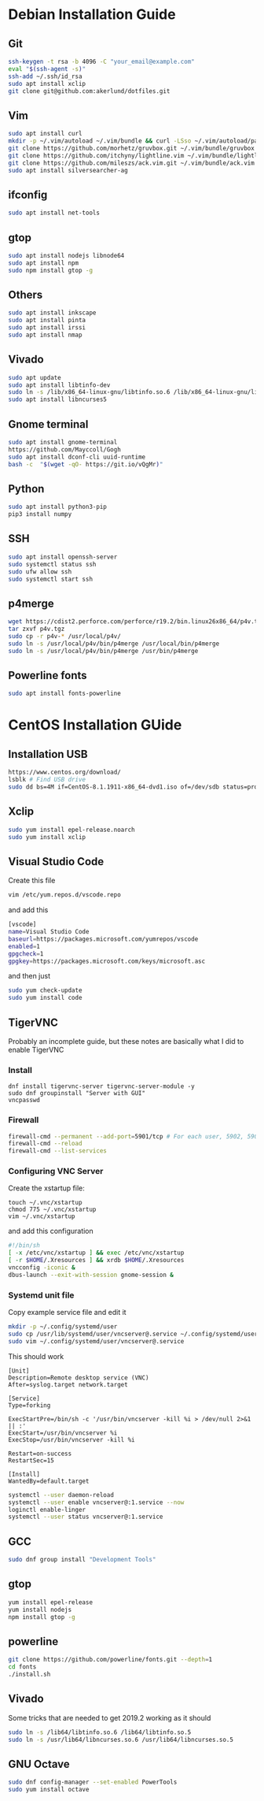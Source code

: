 # Debian Installation Guide

## Git
```bash
ssh-keygen -t rsa -b 4096 -C "your_email@example.com"
eval "$(ssh-agent -s)"
ssh-add ~/.ssh/id_rsa
sudo apt install xclip
git clone git@github.com:akerlund/dotfiles.git
```

## Vim
```bash
sudo apt install curl
mkdir -p ~/.vim/autoload ~/.vim/bundle && curl -LSso ~/.vim/autoload/pathogen.vim https://tpo.pe/pathogen.vim
git clone https://github.com/morhetz/gruvbox.git ~/.vim/bundle/gruvbox
git clone https://github.com/itchyny/lightline.vim ~/.vim/bundle/lightline.vim
git clone https://github.com/mileszs/ack.vim.git ~/.vim/bundle/ack.vim
sudo apt install silversearcher-ag
```

## ifconfig
```bash
sudo apt install net-tools
```

## gtop
```bash
sudo apt install nodejs libnode64
sudo apt install npm
sudo npm install gtop -g
```

## Others
```bash
sudo apt install inkscape
sudo apt install pinta
sudo apt install irssi
sudo apt install nmap
```

## Vivado

```bash
sudo apt update
sudo apt install libtinfo-dev
sudo ln -s /lib/x86_64-linux-gnu/libtinfo.so.6 /lib/x86_64-linux-gnu/libtinfo.so.5
sudo apt install libncurses5
```

## Gnome terminal

```bash
sudo apt install gnome-terminal
https://github.com/Mayccoll/Gogh
sudo apt install dconf-cli uuid-runtime
bash -c  "$(wget -qO- https://git.io/vQgMr)"
```

## Python

```bash
sudo apt install python3-pip
pip3 install numpy
```

## SSH

```bash
sudo apt install openssh-server
sudo systemctl status ssh
sudo ufw allow ssh
sudo systemctl start ssh
```

## p4merge

```bash
wget https://cdist2.perforce.com/perforce/r19.2/bin.linux26x86_64/p4v.tgz
tar zxvf p4v.tgz
sudo cp -r p4v-* /usr/local/p4v/
sudo ln -s /usr/local/p4v/bin/p4merge /usr/local/bin/p4merge
sudo ln -s /usr/local/p4v/bin/p4merge /usr/bin/p4merge

```

## Powerline fonts

```bash
sudo apt install fonts-powerline
```

# CentOS Installation GUide

## Installation USB
```bash
https://www.centos.org/download/
lsblk # Find USB drive
sudo dd bs=4M if=CentOS-8.1.1911-x86_64-dvd1.iso of=/dev/sdb status=progress oflag=sync
```

## Xclip
```bash
sudo yum install epel-release.noarch
sudo yum install xclip
```

## Visual Studio Code
Create this file
```bash
vim /etc/yum.repos.d/vscode.repo
```
and add this
```bash
[vscode]
name=Visual Studio Code
baseurl=https://packages.microsoft.com/yumrepos/vscode
enabled=1
gpgcheck=1
gpgkey=https://packages.microsoft.com/keys/microsoft.asc
```
and then just
```bash
sudo yum check-update
sudo yum install code
```

## TigerVNC

Probably an incomplete guide, but these notes are basically what I did to enable TigerVNC

### Install
```
dnf install tigervnc-server tigervnc-server-module -y
sudo dnf groupinstall "Server with GUI"
vncpasswd
```

### Firewall

```bash
firewall-cmd --permanent --add-port=5901/tcp # For each user, 5902, 5903 ...
firewall-cmd --reload
firewall-cmd --list-services
```

### Configuring VNC Server

Create the xstartup file:

```
touch ~/.vnc/xstartup
chmod 775 ~/.vnc/xstartup
vim ~/.vnc/xstartup
```

and add this configuration

```bash
#!/bin/sh
[ -x /etc/vnc/xstartup ] && exec /etc/vnc/xstartup
[ -r $HOME/.Xresources ] && xrdb $HOME/.Xresources
vncconfig -iconic &
dbus-launch --exit-with-session gnome-session &
```

### Systemd unit file

Copy example service file and edit it

```bash
mkdir -p ~/.config/systemd/user
sudo cp /usr/lib/systemd/user/vncserver@.service ~/.config/systemd/user/vncserver@.service
sudo vim ~/.config/systemd/user/vncserver@.service
```

This should work

```
[Unit]
Description=Remote desktop service (VNC)
After=syslog.target network.target

[Service]
Type=forking

ExecStartPre=/bin/sh -c '/usr/bin/vncserver -kill %i > /dev/null 2>&1 || :'
ExecStart=/usr/bin/vncserver %i 
ExecStop=/usr/bin/vncserver -kill %i

Restart=on-success
RestartSec=15

[Install]
WantedBy=default.target
```

```bash
systemctl --user daemon-reload
systemctl --user enable vncserver@:1.service --now
loginctl enable-linger
systemctl --user status vncserver@:1.service
```

## GCC

```bash
sudo dnf group install "Development Tools"
```

## gtop

```bash
yum install epel-release
yum install nodejs
npm install gtop -g
```

## powerline

```bash
git clone https://github.com/powerline/fonts.git --depth=1
cd fonts
./install.sh
```

## Vivado

Some tricks that are needed to get 2019.2 working as it should

```bash
sudo ln -s /lib64/libtinfo.so.6 /lib64/libtinfo.so.5
sudo ln -s /usr/lib64/libncurses.so.6 /usr/lib64/libncurses.so.5
```

## GNU Octave

```bash
sudo dnf config-manager --set-enabled PowerTools
sudo yum install octave
```
